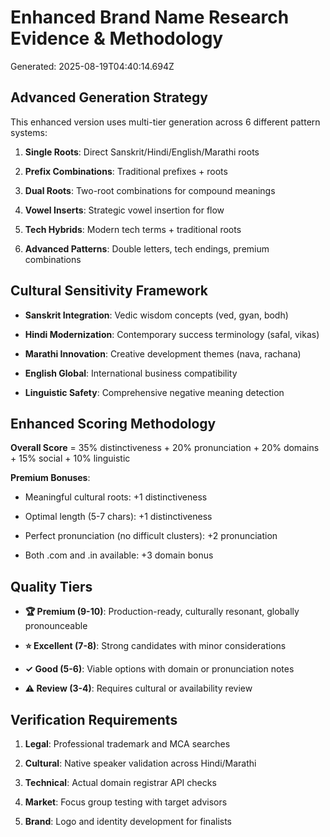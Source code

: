 # Enhanced Brand Name Research Evidence & Methodology


Generated: 2025-08-19T04:40:14.694Z


## Advanced Generation Strategy

This enhanced version uses multi-tier generation across 6 different pattern systems:

1. **Single Roots**: Direct Sanskrit/Hindi/English/Marathi roots

2. **Prefix Combinations**: Traditional prefixes + roots

3. **Dual Roots**: Two-root combinations for compound meanings

4. **Vowel Inserts**: Strategic vowel insertion for flow

5. **Tech Hybrids**: Modern tech terms + traditional roots

6. **Advanced Patterns**: Double letters, tech endings, premium combinations


## Cultural Sensitivity Framework

- **Sanskrit Integration**: Vedic wisdom concepts (ved, gyan, bodh)

- **Hindi Modernization**: Contemporary success terminology (safal, vikas)

- **Marathi Innovation**: Creative development themes (nava, rachana)

- **English Global**: International business compatibility
- **Linguistic Safety**: Comprehensive negative meaning detection


## Enhanced Scoring Methodology

**Overall Score** = 35% distinctiveness + 20% pronunciation + 20% domains + 15% social + 10% linguistic


**Premium Bonuses**:

- Meaningful cultural roots: +1 distinctiveness

- Optimal length (5-7 chars): +1 distinctiveness

- Perfect pronunciation (no difficult clusters): +2 pronunciation

- Both .com and .in available: +3 domain bonus


## Quality Tiers

- **🏆 Premium (9-10)**: Production-ready, culturally resonant, globally pronounceable

- **⭐ Excellent (7-8)**: Strong candidates with minor considerations

- **✓ Good (5-6)**: Viable options with domain or pronunciation notes

- **⚠️ Review (3-4)**: Requires cultural or availability review


## Verification Requirements

1. **Legal**: Professional trademark and MCA searches

2. **Cultural**: Native speaker validation across Hindi/Marathi

3. **Technical**: Actual domain registrar API checks

4. **Market**: Focus group testing with target advisors

5. **Brand**: Logo and identity development for finalists